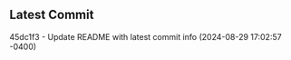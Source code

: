
## Latest Commit
45dc1f3 - Update README with latest commit info (2024-08-29 17:02:57 -0400) <Yunxi-Zhou>
